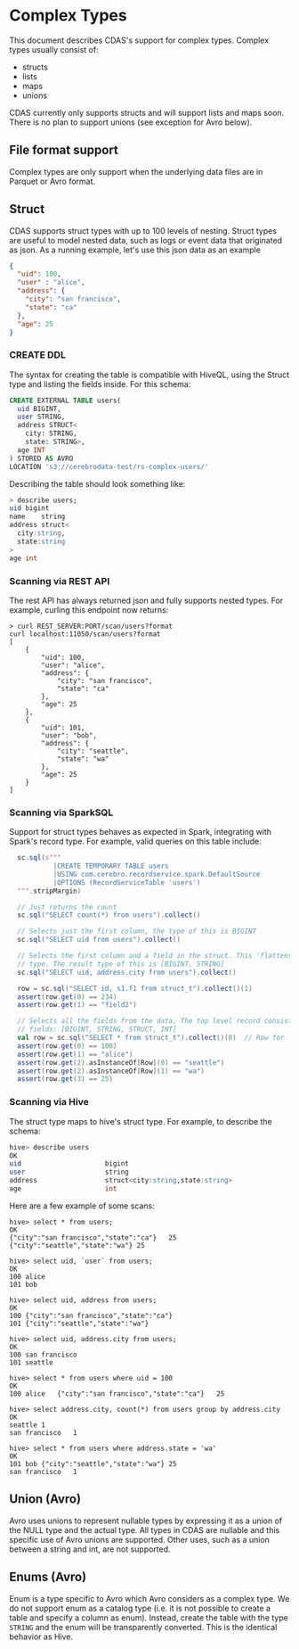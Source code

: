 # Complex Types

This document describes CDAS's support for complex types. Complex types usually consist
of:

* structs
* lists
* maps
* unions

CDAS currently only supports structs and will support lists and maps soon. There is no
plan to support unions (see exception for Avro below).

## File format support

Complex types are only support when the underlying data files are in Parquet or Avro
format.

## Struct

CDAS supports struct types with up to 100 levels of nesting. Struct types are useful
to model nested data, such as logs or event data that originated as json. As a running
example, let's use this json data as an example

```json
{
  "uid": 100,
  "user" : "alice",
  "address": {
    "city": "san francisco",
    "state": "ca"
  },
  "age": 25
}
```

### CREATE DDL

The syntax for creating the table is compatible with HiveQL, using the Struct type
and listing the fields inside. For this schema:

```sql
CREATE EXTERNAL TABLE users(
  uid BIGINT,
  user STRING,
  address STRUCT<
    city: STRING,
    state: STRING>,
  age INT
) STORED AS AVRO
LOCATION 's3://cerebrodata-test/rs-complex-users/'
```

Describing the table should look something like:

```sql
> describe users;
uid	bigint
name	string
address	struct<
  city:string,
  state:string
>
age	int
```

### Scanning via REST API

The rest API has always returned json and fully supports nested types. For example,
curling this endpoint now returns:

```shell
> curl REST_SERVER:PORT/scan/users?format
curl localhost:11050/scan/users?format
[
    {
        "uid": 100,
        "user": "alice",
        "address": {
            "city": "san francisco",
            "state": "ca"
        },
        "age": 25
    },
    {
        "uid": 101,
        "user": "bob",
        "address": {
            "city": "seattle",
            "state": "wa"
        },
        "age": 25
    }
]
```

### Scanning via SparkSQL

Support for struct types behaves as expected in Spark, integrating with Spark's
record type. For example, valid queries on this table include:

```scala
  sc.sql(s"""
           |CREATE TEMPORARY TABLE users
           |USING com.cerebro.recordservice.spark.DefaultSource
           |OPTIONS (RecordServiceTable 'users')
  """.stripMargin)

  // Just returns the count
  sc.sql("SELECT count(*) from users").collect()

  // Selects just the first column, the type of this is BIGINT
  sc.sql("SELECT uid from users").collect()

  // Selects the first column and a field in the struct. This 'flattens' the nested
  // type. The result type of this is [BIGINT, STRING]
  sc.sql("SELECT uid, address.city from users").collect()

  row = sc.sql("SELECT id, s1.f1 from struct_t").collect()(1)
  assert(row.get(0) == 234)
  assert(row.get(1) == "field2")

  // Selects all the fields from the data. The top level record consists of 4
  // fields: [BIGINT, STRING, STRUCT, INT]
  val row = sc.sql("SELECT * from struct_t").collect()(0)  // Row for 'alice'
  assert(row.get(0) == 100)
  assert(row.get(1) == "alice")
  assert(row.get(2).asInstanceOf[Row](0) == "seattle")
  assert(row.get(2).asInstanceOf[Row](1) == "wa")
  assert(row.get(3) == 25)
```

### Scanning via Hive

The struct type maps to hive's struct type. For example, to describe the schema:

```sql
hive> describe users
OK
uid                 	bigint
user                	string
address             	struct<city:string,state:string>
age                 	int
```

Here are a few example of some scans:

```shell
hive> select * from users;
OK
{"city":"san francisco","state":"ca"}	25
{"city":"seattle","state":"wa"}	25

hive> select uid, `user` from users;
OK
100	alice
101	bob

hive> select uid, address from users;
OK
100	{"city":"san francisco","state":"ca"}
101	{"city":"seattle","state":"wa"}

hive> select uid, address.city from users;
OK
100	san francisco
101	seattle

hive> select * from users where uid = 100
OK
100	alice	{"city":"san francisco","state":"ca"}	25

hive> select address.city, count(*) from users group by address.city
OK
seattle	1
san francisco	1

hive> select * from users where address.state = 'wa'
OK
101	bob	{"city":"seattle","state":"wa"}	25
san francisco	1
```

## Union (Avro)

Avro uses unions to represent nullable types by expressing it as a union of the NULL
type and the actual type. All types in CDAS are nullable and this specific use of Avro
unions are supported. Other uses, such as a union between a string and int, are not
supported.

## Enums (Avro)

Enum is a type specific to Avro which Avro considers as a complex type. We do not
support enum as a catalog type (i.e. it is not possible to create a table and specify
a column as enum). Instead, create the table with the type `STRING` and the enum
will be transparently converted. This is the identical behavior as Hive.